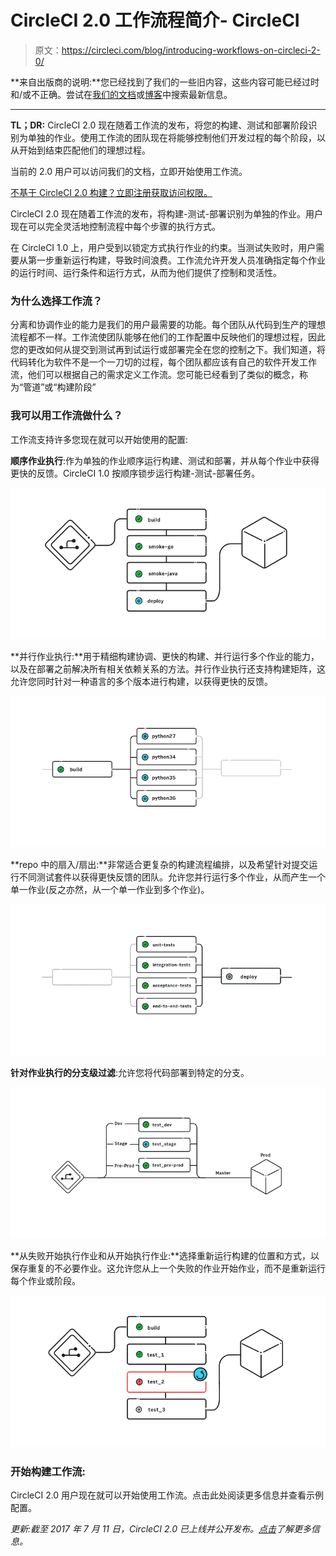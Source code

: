 # CircleCI 2.0 工作流程简介- CircleCI

> 原文：<https://circleci.com/blog/introducing-workflows-on-circleci-2-0/>

**来自出版商的说明:**您已经找到了我们的一些旧内容，这些内容可能已经过时和/或不正确。尝试在[我们的文档](https://circleci.com/docs/)或[博客](https://circleci.com/blog/)中搜索最新信息。

* * *

**TL；DR:** CircleCI 2.0 现在随着工作流的发布，将您的构建、测试和部署阶段识别为单独的作业。使用工作流的团队现在将能够控制他们开发过程的每个阶段，以从开始到结束匹配他们的理想过程。

当前的 2.0 用户可以访问我们的文档，立即开始使用工作流。

[不基于 CircleCI 2.0 构建？立即注册获取访问权限。](/signup/)

CircleCI 2.0 现在随着工作流的发布，将构建-测试-部署识别为单独的作业。用户现在可以完全灵活地控制流程中每个步骤的执行方式。

在 CircleCI 1.0 上，用户受到以锁定方式执行作业的约束。当测试失败时，用户需要从第一步重新运行构建，导致时间浪费。工作流允许开发人员准确指定每个作业的运行时间、运行条件和运行方式，从而为他们提供了控制和灵活性。

### 为什么选择工作流？

分离和协调作业的能力是我们的用户最需要的功能。每个团队从代码到生产的理想流程都不一样。工作流使团队能够在他们的工作配置中反映他们的理想过程，因此您的更改如何从提交到测试再到试运行或部署完全在您的控制之下。我们知道，将代码转化为软件不是一个一刀切的过程，每个团队都应该有自己的软件开发工作流，他们可以根据自己的需求定义工作流。您可能已经看到了类似的概念，称为“管道”或“构建阶段”

### 我可以用工作流做什么？

工作流支持许多您现在就可以开始使用的配置:

**顺序作业执行**:作为单独的作业顺序运行构建、测试和部署，并从每个作业中获得更快的反馈。CircleCI 1.0 按顺序锁步运行构建-测试-部署任务。

![Sequential job execution for Workflows on CircleCI](img/c57259d19431c1be4cdc61f94b0abc70.png)

**并行作业执行:**用于精细构建协调、更快的构建、并行运行多个作业的能力，以及在部署之前解决所有相关依赖关系的方法。并行作业执行还支持构建矩阵，这允许您同时针对一种语言的多个版本进行构建，以获得更快的反馈。

![Parallel job execution in for Workflows on CircleCI](img/5dae099bbd00b21103bd3d157acd1a4b.png)

**repo 中的扇入/扇出:**非常适合更复杂的构建流程编排，以及希望针对提交运行不同测试套件以获得更快反馈的团队。允许您并行运行多个作业，从而产生一个单一作业(反之亦然，从一个单一作业到多个作业)。

![Fan in for Workflows on CircleCI](img/75895e1178fa91d66bfacc43dda33927.png)

**针对作业执行的分支级过滤**:允许您将代码部署到特定的分支。

![Branch level filtering for Workflows on CircleCI](img/fdcf611402e3cf2cd02557a56d454648.png)

**从失败开始执行作业和从开始执行作业:**选择重新运行构建的位置和方式，以保存重复的不必要作业。这允许您从上一个失败的作业开始作业，而不是重新运行每个作业或阶段。

![Job execution from fail for Workflows on CircleCI](img/58780034b1e2bc6fdfd4bf4a19a8f86c.png)

### 开始构建工作流:

CircleCI 2.0 用户现在就可以开始使用工作流。点击此处阅读更多信息并查看示例配置。

*更新:截至 2017 年 7 月 11 日，CircleCI 2.0 已上线并公开发布。[点击](https://circleci.com/docs/#)了解更多信息。*